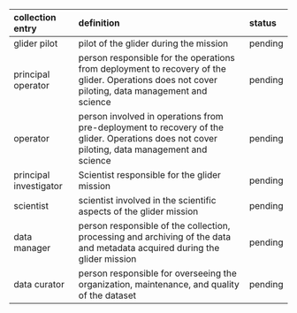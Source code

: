 | collection entry | definition | status |
|:--------- |:-------- |:--------- |
| glider pilot | pilot of the glider during the mission | pending |
| principal operator | person responsible for the operations from deployment to recovery of the glider. Operations does not cover piloting, data management and science | pending |
| operator | person involved in operations from pre-deployment to recovery of the glider. Operations does not cover piloting, data management and science | pending |
| principal investigator | Scientist responsible for the glider mission | pending |
| scientist | scientist involved in the scientific aspects of the glider mission | pending |
| data manager | person responsible of the collection, processing and archiving of the data and metadata acquired during the glider mission | pending |
| data curator | person responsible for overseeing the organization, maintenance, and quality of the dataset | pending |

